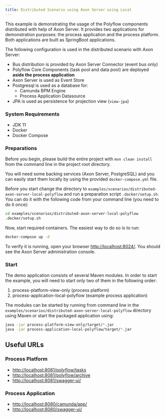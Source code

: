 ```yaml
---
title: Distributed Scenario using Axon Server using Local
---
```


This example is demonstrating the usage of the Polyflow components distributed with help of Axon Server.
It provides two applications for demonstration purposes: the process application and the process platform. 
Both applications are built as SpringBoot applications.

The following configuration is used in the distributed scenario with Axon Server:

* Bus distribution is provided by Axon Server Connector (event bus only)
* Polyflow Core Components (task pool and data pool) are deployed **aside the process application**
* Axon Server is used as Event Store
* Postgresql is used as a database for:
    - Camunda BPM Engine
    - Process Application Datasource
* JPA is used as persistence for projection view (`view-jpa`)


### System Requirements

* JDK 11
* Docker
* Docker Compose

### Preparations

Before you begin, please build the entire project with `mvn clean install` from the command line in the project root directory.

You will need some backing services (Axon Server, PostgreSQL) and you can easily start them locally
by using the provided `docker-compose.yml` file.

Before you start change the directory to `examples/scenarios/distributed-axon-server-local-polyflow` and run a preparation script `.docker/setup.sh`.
You can do it with the following code from your command line (you need to do it once):


```bash
cd examples/scenarios/distributed-axon-server-local-polyflow
.docker/setup.sh
```

Now, start required containers. The easiest way to do so is to run:


```bash
docker-compose up -d
```

To verify it is running, open your browser [http://localhost:8024/](http://localhost:8024/). You should see
the Axon Server administration console.

### Start

The demo application consists of several Maven modules. In order to start the example, you will need to start only two
of them in the following order:

1. process-platform-view-only (process platform)
2. process-application-local-polyflow (example process application)

The modules can be started by running from command line in the `examples/scenarios/distributed-axon-server-local-polyflow` directory using Maven or start the
packaged application using:


```bash
java -jar process-platform-view-only/target/*.jar
java -jar process-application-local-polyflow/target/*.jar
```

## Useful URLs

### Process Platform
* [http://localhost:8081/polyflow/tasks](http://localhost:8081/polyflow/tasks)
* [http://localhost:8081/polyflow/archive](http://localhost:8081/polyflow/archive)
* [http://localhost:8081/swagger-ui/](http://localhost:8081/swagger-ui/)

### Process Application
* [http://localhost:8080/camunda/app/](http://localhost:8080/camunda/app/)
* [http://localhost:8080/swagger-ui/](http://localhost:8080/swagger-ui/)
